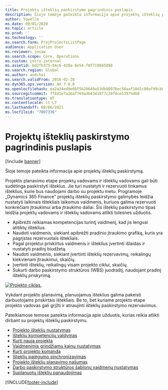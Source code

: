 ```yaml
---
title: Projektų išteklių paskirstymo pagrindinis puslapis
description: Šioje temoje pateikta informacija apie projektų išteklių paskirstymą.
author: Yowelle
ms.date: 09/01/2020
ms.topic: article
ms.prod: ''
ms.technology: ''
ms.search.form: ProjProjectsListPage
audience: Application User
ms.reviewer: josaw
ms.search.scope: Core, Operations
ms.custom: intro-internal
ms.assetid: bd2fb375-84c6-428a-8e54-f0f719045898
ms.search.region: Global
ms.author: andchoi
ms.search.validFrom: 2016-02-28
ms.dyn365.ops.version: AX 7.0.0
ms.openlocfilehash: ea2a34ed9e0bf5b28649a53db88976ec56aaf10d1c80af99cb0856250873a2ab
ms.sourcegitcommit: 7f8d1e7a16af769adb43d1877c28fdce53975db8
ms.translationtype: HT
ms.contentlocale: lt-LT
ms.lasthandoff: 08/06/2021
ms.locfileid: "7007336"
---
```

# <a name="project-resourcing-home-page"></a>Projektų išteklių paskirstymo pagrindinis puslapis

[!include [banner](../includes/banner.md)]

Šioje temoje pateikta informacija apie projektų išteklių paskirstymą.

Projekto planavimo etape projektų vadovams ir išteklių vadovams gali būti sudėtinga paskirstyti išteklus. Jie turi nustatyti ir rezervuoti tinkamus išteklius, kurie bus naudojami darbo su projektu metu. Programoje „Dynamics 365 Finance” projektų išteklių paskirstymo galimybės leidžia nustatyti laikinais ištekliais laikomus vaidmenis, kuriuos galima rezervuoti konkrečiam įtraukimui arba įtraukimo daliai. Šis išteklių paskirstymo tipas leidžia projektų vadovams ir išteklių vadovams atlikti tolesnes užduotis.

- Apibrėžti reikiamas kompetencijas turintį vaidmenį, kad jis lengvai atitiktų išteklius.
- Naudoti vaidmenis, siekiant apibrėžti pradinio įtraukimo grafiką, kuris yra pagrįstas rezervuotais ištekliais.
- Pagal projektui priskirtus vaidmenis ir išteklius įvertinti išlaidas ir nustatyti pradinį biudžetą.
- Naudoti vaidmenis, siekiant įvertinti išteklių rezervavimų, reikalingų kiekvienam įtraukimui, skaičių.
- Įvertinti išteklių, reikalingų visam projekto ciklui, skaičių.
- Sukurti darbo paskirstymo struktūros (WBS) juodraštį, naudojant pradinį išteklių priskyrimą.

[![Projekto ciklas.](./media/projectresourcing02-1024x812.jpg)](./media/projectresourcing02.jpg)

Vykdant projekto planavimą, planuojamus išteklius galima pakeisti darbuotojams priskirtais ištekliais. Be to, bet kuriame projekto etape projekto vadovas gali grįžti ir atnaujinti išteklių paskirstymo rezervavimus.

Pateikiamose temose pateikta informacija apie užduotis, kurias reikia atlikti dirbant su projektų išteklių paskirstymu.

- [Projekto išteklių nustatymas](set-up-project-resources.md)
- [Išteklių kompetencijų valdymas](manage-resource-competencies.md)
- [Kurti naują projektą](create-new-project.md)
- [Vaidmenimis grindžiamų kainų nustatymas](set-up-role-based-pricing.md)
- [Kurti projekto komandą](create-project-team.md)
- [Išteklių pajėgumo sinchronizavimas](synchronize-resource-capacity.md)
- [Projekto išteklių planavimo našumas](project-scheduling-performance.md)
- [Darbo paskirstymo struktūros šablonų vaidmenų nustatymas](set-up-roles-wbs-template.md)
- [Suplanuotų išteklių panaudojimas](resource-fulfillment-planned-resources.md)


[!INCLUDE[footer-include](../includes/footer-banner.md)]